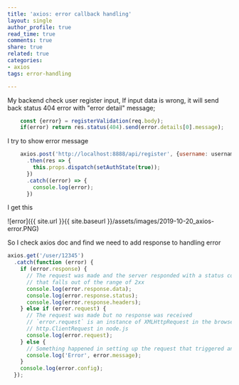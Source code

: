 ```yaml
---
title: 'axios: error callback handling'
layout: single
author_profile: true
read_time: true
comments: true
share: true
related: true
categories:
- axios
tags: error-handling

---
```


My backend check user register input, If input data is wrong, it will send back status 404 error with "error detail" message;

```javascript
    const {error} = registerValidation(req.body);
    if(error) return res.status(404).send(error.details[0].message);
```

I try to show error message

```javascript
    axios.post('http://localhost:8888/api/register', {username: username, email: email, password: password })
      .then(res => {
        this.props.dispatch(setAuthState(true));
      })
      .catch((error) => {
        console.log(error);
      })
```

I get this 

![error]({{ site.url }}{{ site.baseurl }}/assets/images/2019-10-20_axios-error.PNG)

So I check axios doc and find we need to add response to handling error

```javascript
axios.get('/user/12345')
  .catch(function (error) {
    if (error.response) {
      // The request was made and the server responded with a status code
      // that falls out of the range of 2xx
      console.log(error.response.data);
      console.log(error.response.status);
      console.log(error.response.headers);
    } else if (error.request) {
      // The request was made but no response was received
      // `error.request` is an instance of XMLHttpRequest in the browser and an instance of
      // http.ClientRequest in node.js
      console.log(error.request);
    } else {
      // Something happened in setting up the request that triggered an Error
      console.log('Error', error.message);
    }
    console.log(error.config);
  });
```
